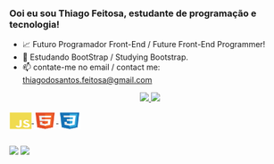 ### Ooi eu sou Thiago Feitosa, estudante de programação e tecnologia!

- 📈 Futuro Programador Front-End / Future Front-End Programmer!
- 🌱 Estudando BootStrap / Studying Bootstrap.
- 📫 contate-me no email / contact me: thiagodosantos.feitosa@gmail.com

<div align="center">
  <a href="https://github.com/thiago-santos-feitosa">
  <img height="180em" src="https://github-readme-stats.vercel.app/api?username=thiago-santos-feitosa&show_icons=true&theme=radical&include_all_commits=true&count_private=true"/>
  <img height="120em" src="https://github-readme-stats.vercel.app/api/top-langs/?username=thiago-santos-feitosa&layout=compact&langs_count=7&theme=radical"/>
</div>
  
  <div style="display: inline_block"><br>
  <img align="center" alt="Thi-Js" height="30" width="40" src="https://raw.githubusercontent.com/devicons/devicon/master/icons/javascript/javascript-plain.svg">
  <img align="center" alt="Thi-HTML" height="30" width="40" src="https://raw.githubusercontent.com/devicons/devicon/master/icons/html5/html5-original.svg">
  <img align="center" alt="Thi-CSS" height="30" width="40" src="https://raw.githubusercontent.com/devicons/devicon/master/icons/css3/css3-original.svg">
<!--   <img align="right" alt="Rafa-pic" height="150" style="border-radius:50px;" src="https://media.discordapp.net/attachments/639956127056134178/890373478988013628/Publicacoes_Instagram_1_1.png?width=676&height=676"> -->
</div>

   ##
 
 <div>  
  <a href = "mailto:thiagodosantos.feitosa@gmail.com"><img src="https://img.shields.io/badge/-Gmail-%23333?style=for-the-badge&logo=gmail&logoColor=white" target="_blank"></a>
  <a href="https://www.linkedin.com/in/thiago-feitosa-16a368228/" target="_blank"><img src="https://img.shields.io/badge/-LinkedIn-%230077B5?style=for-the-badge&logo=linkedin&logoColor=white" target="_blank"></a> 
 
<!--   ![Snake animation](https://github.com/rafaballerini/rafaballerini/blob/output/github-contribution-grid-snake.svg) -->
 
</div>

  
  
  
  
  
  
  
  
  
  
